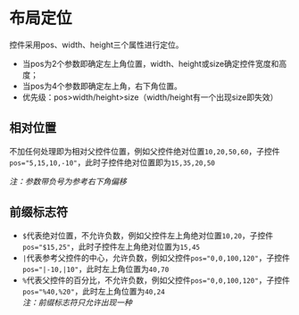 # 布局定位
控件采用pos、width、height三个属性进行定位。  
- 当pos为2个参数即确定左上角位置，width、height或size确定控件宽度和高度；  
- 当pos为4个参数即确定左上角，右下角位置。
- 优先级：pos>width/height>size（width/height有一个出现size即失效）

## 相对位置
不加任何处理即为相对父控件位置，例如父控件绝对位置`10,20,50,60`，子控件`pos="5,15,10,-10"`，此时子控件绝对位置即为`15,35,20,50`

*注：参数带负号为参考右下角偏移*

## 前缀标志符
- `$`代表绝对位置，不允许负数，例如父控件左上角绝对位置`10,20`，子控件`pos="$15,25"`，此时子控件左上角绝对位置为`15,45`  
- `|`代表参考父控件的中心，允许负数，例如父控件`pos="0,0,100,120"`，子控件`pos="|-10,|10"`，此时左上角位置为`40,70`  
- `%`代表父控件的百分比，不允许负数，例如父控件`pos="0,0,100,120"`，子控件`pos="%40,%20"`，此时左上角位置为`40,24`  
*注：前缀标志符只允许出现一种*
